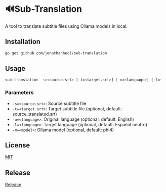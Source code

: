 # 🔊Sub-Translation

A tool to translate subtitle files using Ollama models in local.

## Installation

```sh
go get github.com/jonathanhecl/sub-translation
```

## Usage

```sh
sub-translation -s=<source.srt> [-t=<target.srt>] [-o=<language>] [-l=<language>] [-m=<model>]
```

### Parameters

- `-s=<source.srt>`: Source subtitle file
- `-t=<target.srt>`: Target subtitle file (optional, default: source_translated.srt)
- `-o=<language>`: Original language (optional, default: English)
- `-l=<language>`: Target language (optional, default: Español neutro)
- `-m=<model>`: Ollama model (optional, default: phi4)

## License

[MIT](LICENSE)

## Release

[Release](https://github.com/jonathanhecl/sub-translation/releases)
